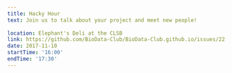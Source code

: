 ```yaml
---
title: Hacky Hour
text: Join us to talk about your project and meet new people! 
 
location: Elephant's Deli at the CLSB
link: https://github.com/BioData-Club/BioData-Club.github.io/issues/22
date: 2017-11-10
startTime: '16:00'
endTime: '17:30'
---
```

